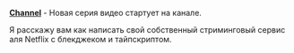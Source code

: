 **[Channel](https://youtu.be/hDjsSQJFCZc)** - Новая серия видео стартует на канале.

Я расскажу вам как написать свой собственный стриминговый сервис аля Netflix с блекджеком и тайпскриптом.




